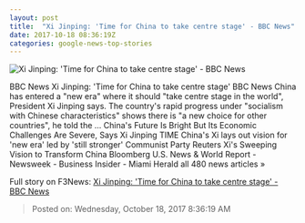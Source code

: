 ```yaml
---
layout: post
title:  "Xi Jinping: 'Time for China to take centre stage' - BBC News"
date: 2017-10-18 08:36:19Z
categories: google-news-top-stories
---
```


![Xi Jinping: 'Time for China to take centre stage' - BBC News](https://ichef.bbci.co.uk/images/ic/1024x576/p05k5223.jpg)

BBC News Xi Jinping: 'Time for China to take centre stage' BBC News China has entered a "new era" where it should "take centre stage in the world", President Xi Jinping says. The country's rapid progress under "socialism with Chinese characteristics" shows there is "a new choice for other countries", he told the ... China's Future Is Bright But Its Economic Challenges Are Severe, Says Xi Jinping TIME China's Xi lays out vision for 'new era' led by 'still stronger' Communist Party Reuters Xi's Sweeping Vision to Transform China Bloomberg U.S. News & World Report - Newsweek - Business Insider - Miami Herald all 480 news articles »


Full story on F3News: [Xi Jinping: 'Time for China to take centre stage' - BBC News](http://www.f3nws.com/n/tucNZ)

> Posted on: Wednesday, October 18, 2017 8:36:19 AM
